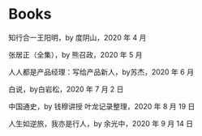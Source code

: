 # Books


<!--more-->

知行合一王阳明，by 度阴山，2020 年 4 月

张居正（全集），by 熊召政，2020 年 5 月

人人都是产品经理：写给产品新人，by苏杰，2020 年 6 月

白说，by白岩松，2020 年 7 月 2 日

中国通史，by 钱穆讲授 叶龙记录整理，2020 年 8 月 19 日

人生如逆旅，我亦是行人，by 余光中，2020 年 9 月 14 日
